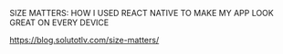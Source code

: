 SIZE MATTERS: HOW I USED REACT NATIVE TO MAKE MY APP LOOK GREAT ON EVERY DEVICE

https://blog.solutotlv.com/size-matters/

